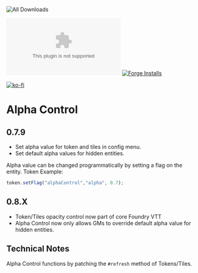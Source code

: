 ![All Downloads](https://img.shields.io/github/downloads/jessev14/alphaControl/total?style=for-the-badge)

![Latest Release Download Count](https://img.shields.io/github/downloads/jessev14/alphaControl/latest/alphaControl.zip)
[![Forge Installs](https://img.shields.io/badge/dynamic/json?label=Forge%20Installs&query=package.installs&suffix=%25&url=https%3A%2F%2Fforge-vtt.com%2Fapi%2Fbazaar%2Fpackage%2FalphaControl&colorB=4aa94a)](https://forge-vtt.com/bazaar#package=alphaControl)

[![ko-fi](https://ko-fi.com/img/githubbutton_sm.svg)](https://ko-fi.com/jessev14)

# Alpha Control

## 0.7.9
- Set alpha value for token and tiles in config menu.
- Set default alpha values for hidden entities.

Alpha value can be changed programmatically by setting a flag on the entity.
Token Example:
```js
token.setFlag("alphaControl","alpha", 0.7);
```

## 0.8.X
- Token/Tiles opacity control now part of core Foundry VTT
- Alpha Control now only allows GMs to override default alpha value for hidden entities.

## Technical Notes
Alpha Control functions by patching the `#refresh` method of Tokens/Tiles.
